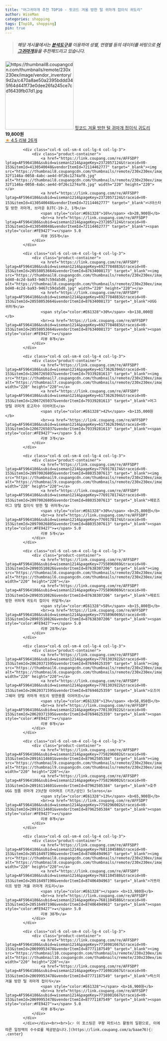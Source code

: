 ```yaml
---
title: "어그귀마개 추천 TOP10 - 핏코드 겨울 방한 털 귀마개 접이식 귀도리"
author: WiseMan
categories: shopping
tags: [Top10, shopping]
pin: true
---
```


> ##### 해당 게시물에서는 [**분석도구**](https://itemscout.io/)를 이용하여 **성별**, **연령별** 등의 데이터를 바탕으로 [**어그귀마개**](https://link.coupang.com/a/baae76)들을 추천해드리고 있습니다.
<div class="container"><div class="row">
            <div class="col-6 col-sm-4 col-lg-4 col-lg-3">
                <div class="product-container">
                    <a href="https://link.coupang.com/re/AFFSDP?lptag=AF5964186&subid=wiseman1214&pageKey=7683839158&traceid=V0-153&itemId=20529779984&vendorItemId=87621904113" target="_blank"><img src="https://thumbnail8.coupangcdn.com/thumbnails/remote/230x230ex/image/vendor_inventory/9d2a/c470a8ae50a2395bddd345f64d441f73e0dee26fa245ce7cd16439fb07d1.jpg" alt="https://thumbnail8.coupangcdn.com/thumbnails/remote/230x230ex/image/vendor_inventory/9d2a/c470a8ae50a2395bddd345f64d441f73e0dee26fa245ce7cd16439fb07d1.jpg" width="220" height="220"></a>
                    <a href="https://link.coupang.com/re/AFFSDP?lptag=AF5964186&subid=wiseman1214&pageKey=7683839158&traceid=V0-153&itemId=20529779984&vendorItemId=87621904113" target="_blank">핏코드 겨울 방한 털 귀마개 접이식 귀도리</a>
                    <span style="color:#E61328"></span> <b>19,800원</b>
                    <br><a href="https://link.coupang.com/re/AFFSDP?lptag=AF5964186&subid=wiseman1214&pageKey=7683839158&traceid=V0-153&itemId=20529779984&vendorItemId=87621904113" target="_blank"><span style="color:#FE9427">★</span> 4.5
                    리뷰 26개</a>
                </div>
            </div>
            
            <div class="col-6 col-sm-4 col-lg-4 col-lg-3">
                <div class="product-container">
                    <a href="https://link.coupang.com/re/AFFSDP?lptag=AF5964186&subid=wiseman1214&pageKey=2372057124&traceid=V0-153&itemId=4130540048&vendorItemId=72114462777" target="_blank"><img src="https://thumbnail8.coupangcdn.com/thumbnails/remote/230x230ex/image/retail/images/4347862979449312-32f1146a-0058-4abc-ae4d-0f26c1274af0.jpg" alt="https://thumbnail8.coupangcdn.com/thumbnails/remote/230x230ex/image/retail/images/4347862979449312-32f1146a-0058-4abc-ae4d-0f26c1274af0.jpg" width="220" height="220"></a>
                    <a href="https://link.coupang.com/re/AFFSDP?lptag=AF5964186&subid=wiseman1214&pageKey=2372057124&traceid=V0-153&itemId=4130540048&vendorItemId=72114462777" target="_blank">나야스타일 방한 귀마개, 브라운 DJTC-19-2, 1개</a>
                    <span style="color:#E61328">16%</span> <b>28,900원</b>
                    <br><a href="https://link.coupang.com/re/AFFSDP?lptag=AF5964186&subid=wiseman1214&pageKey=2372057124&traceid=V0-153&itemId=4130540048&vendorItemId=72114462777" target="_blank"><span style="color:#FE9427">★</span> 5.0
                    리뷰 355개</a>
                </div>
            </div>
            
            <div class="col-6 col-sm-4 col-lg-4 col-lg-3">
                <div class="product-container">
                    <a href="https://link.coupang.com/re/AFFSDP?lptag=AF5964186&subid=wiseman1214&pageKey=6927784883&traceid=V0-153&itemId=20558053664&vendorItemId=87634008173" target="_blank"><img src="https://thumbnail8.coupangcdn.com/thumbnails/remote/230x230ex/image/retail/images/2023/11/01/9/8/4707e051-bd40-4c2d-ba93-9467c59da5d0.jpg" alt="https://thumbnail8.coupangcdn.com/thumbnails/remote/230x230ex/image/retail/images/2023/11/01/9/8/4707e051-bd40-4c2d-ba93-9467c59da5d0.jpg" width="220" height="220"></a>
                    <a href="https://link.coupang.com/re/AFFSDP?lptag=AF5964186&subid=wiseman1214&pageKey=6927784883&traceid=V0-153&itemId=20558053664&vendorItemId=87634008173" target="_blank">UGG 귀마개</a>
                    <span style="color:#E61328">30%</span> <b>138,000원</b>
                    <br><a href="https://link.coupang.com/re/AFFSDP?lptag=AF5964186&subid=wiseman1214&pageKey=6927784883&traceid=V0-153&itemId=20558053664&vendorItemId=87634008173" target="_blank"><span style="color:#FE9427">★</span> 
                    리뷰 0개</a>
                </div>
            </div>
            
            <div class="col-6 col-sm-4 col-lg-4 col-lg-3">
                <div class="product-container">
                    <a href="https://link.coupang.com/re/AFFSDP?lptag=AF5964186&subid=wiseman1214&pageKey=6173626394&traceid=V0-153&itemId=12067265037&vendorItemId=79339281613" target="_blank"><img src="https://thumbnail7.coupangcdn.com/thumbnails/remote/230x230ex/image/vendor_inventory/a7cf/bbd422bda3a2ac636ec38e34bbdffe9cef5fc09cd8791985e1bf4e2ac6ff.jpg" alt="https://thumbnail7.coupangcdn.com/thumbnails/remote/230x230ex/image/vendor_inventory/a7cf/bbd422bda3a2ac636ec38e34bbdffe9cef5fc09cd8791985e1bf4e2ac6ff.jpg" width="220" height="220"></a>
                    <a href="https://link.coupang.com/re/AFFSDP?lptag=AF5964186&subid=wiseman1214&pageKey=6173626394&traceid=V0-153&itemId=12067265037&vendorItemId=79339281613" target="_blank">어그 양털 귀마개 로고자수 이어머프</a>
                    <span style="color:#E61328">42%</span> <b>135,000원</b>
                    <br><a href="https://link.coupang.com/re/AFFSDP?lptag=AF5964186&subid=wiseman1214&pageKey=6173626394&traceid=V0-153&itemId=12067265037&vendorItemId=79339281613" target="_blank"><span style="color:#FE9427">★</span> 5.0
                    리뷰 3개</a>
                </div>
            </div>
            
            <div class="col-6 col-sm-4 col-lg-4 col-lg-3">
                <div class="product-container">
                    <a href="https://link.coupang.com/re/AFFSDP?lptag=AF5964186&subid=wiseman1214&pageKey=7769178174&traceid=V0-153&itemId=20970026805&vendorItemId=88035307613" target="_blank"><img src="https://thumbnail9.coupangcdn.com/thumbnails/remote/230x230ex/image/vendor_inventory/f20f/89f93c54a27a45dc14305028c4869864b271ab516eba52c383cc174bb395.png" alt="https://thumbnail9.coupangcdn.com/thumbnails/remote/230x230ex/image/vendor_inventory/f20f/89f93c54a27a45dc14305028c4869864b271ab516eba52c383cc174bb395.png" width="220" height="220"></a>
                    <a href="https://link.coupang.com/re/AFFSDP?lptag=AF5964186&subid=wiseman1214&pageKey=7769178174&traceid=V0-153&itemId=20970026805&vendorItemId=88035307613" target="_blank">헤로즈 어그 양털 접이식 방한 털 귀마개</a>
                    <span style="color:#E61328">30%</span> <b>25,800원</b>
                    <br><a href="https://link.coupang.com/re/AFFSDP?lptag=AF5964186&subid=wiseman1214&pageKey=7769178174&traceid=V0-153&itemId=20970026805&vendorItemId=88035307613" target="_blank"><span style="color:#FE9427">★</span> 5.0
                    리뷰 5개</a>
                </div>
            </div>
            
            <div class="col-6 col-sm-4 col-lg-4 col-lg-3">
                <div class="product-container">
                    <a href="https://link.coupang.com/re/AFFSDP?lptag=AF5964186&subid=wiseman1214&pageKey=7755896069&traceid=V0-153&itemId=20903510826&vendorItemId=87638307206" target="_blank"><img src="https://thumbnail6.coupangcdn.com/thumbnails/remote/230x230ex/image/vendor_inventory/9653/9e4919b754cfa092495d733a2268e8922ab01b53e97a1dd9b25814ea34a0.jpg" alt="https://thumbnail6.coupangcdn.com/thumbnails/remote/230x230ex/image/vendor_inventory/9653/9e4919b754cfa092495d733a2268e8922ab01b53e97a1dd9b25814ea34a0.jpg" width="220" height="220"></a>
                    <a href="https://link.coupang.com/re/AFFSDP?lptag=AF5964186&subid=wiseman1214&pageKey=7755896069&traceid=V0-153&itemId=20903510826&vendorItemId=87638307206" target="_blank">제로드 방한 귀마개 귀도리 접이식 귀덮개</a>
                    <span style="color:#E61328">58%</span> <b>15,800원</b>
                    <br><a href="https://link.coupang.com/re/AFFSDP?lptag=AF5964186&subid=wiseman1214&pageKey=7755896069&traceid=V0-153&itemId=20903510826&vendorItemId=87638307206" target="_blank"><span style="color:#FE9427">★</span> 5.0
                    리뷰 28개</a>
                </div>
            </div>
            
            <div class="col-6 col-sm-4 col-lg-4 col-lg-3">
                <div class="product-container">
                    <a href="https://link.coupang.com/re/AFFSDP?lptag=AF5964186&subid=wiseman1214&pageKey=7701303922&traceid=V0-153&itemId=20620371595&vendorItemId=87694625359" target="_blank"><img src="https://thumbnail6.coupangcdn.com/thumbnails/remote/230x230ex/image/vendor_inventory/96a8/8af01d5977bfa70a2778c145e0c4449adcf0d3fc9c7cfbd6ddd2a14b375a.jpg" alt="https://thumbnail6.coupangcdn.com/thumbnails/remote/230x230ex/image/vendor_inventory/96a8/8af01d5977bfa70a2778c145e0c4449adcf0d3fc9c7cfbd6ddd2a14b375a.jpg" width="220" height="220"></a>
                    <a href="https://link.coupang.com/re/AFFSDP?lptag=AF5964186&subid=wiseman1214&pageKey=7701303922&traceid=V0-153&itemId=20620371595&vendorItemId=87694625359" target="_blank">오즈어그웨어 양털 귀마개 귀도리 방한용품 이어머프</a>
                    <span style="color:#E61328">13%</span> <b>58,050원</b>
                    <br><a href="https://link.coupang.com/re/AFFSDP?lptag=AF5964186&subid=wiseman1214&pageKey=7701303922&traceid=V0-153&itemId=20620371595&vendorItemId=87694625359" target="_blank"><span style="color:#FE9427">★</span> 
                    리뷰 0개</a>
                </div>
            </div>
            
            <div class="col-6 col-sm-4 col-lg-4 col-lg-3">
                <div class="product-container">
                    <a href="https://link.coupang.com/re/AFFSDP?lptag=AF5964186&subid=wiseman1214&pageKey=7758296002&traceid=V0-153&itemId=20916114601&vendorItemId=87962505384" target="_blank"><img src="https://thumbnail9.coupangcdn.com/thumbnails/remote/230x230ex/image/vendor_inventory/d213/85672c91b3e5b0cf393a2b7c3a2a25ef9e781b157d3808fcb032138ca002.jpg" alt="https://thumbnail9.coupangcdn.com/thumbnails/remote/230x230ex/image/vendor_inventory/d213/85672c91b3e5b0cf393a2b7c3a2a25ef9e781b157d3808fcb032138ca002.jpg" width="220" height="220"></a>
                    <a href="https://link.coupang.com/re/AFFSDP?lptag=AF5964186&subid=wiseman1214&pageKey=7758296002&traceid=V0-153&itemId=20916114601&vendorItemId=87962505384" target="_blank">호주 UGG 정품 귀마개 23년형 이어머프 (키즈/성인) 5cloros</a>
                    <span style="color:#E61328">13%</span> <b>65,900원</b>
                    <br><a href="https://link.coupang.com/re/AFFSDP?lptag=AF5964186&subid=wiseman1214&pageKey=7758296002&traceid=V0-153&itemId=20916114601&vendorItemId=87962505384" target="_blank"><span style="color:#FE9427">★</span> 
                    리뷰 0개</a>
                </div>
            </div>
            
            <div class="col-6 col-sm-4 col-lg-4 col-lg-3">
                <div class="product-container">
                    <a href="https://link.coupang.com/re/AFFSDP?lptag=AF5964186&subid=wiseman1214&pageKey=7681104588&traceid=V0-153&itemId=20516497190&vendorItemId=87406494963" target="_blank"><img src="https://thumbnail8.coupangcdn.com/thumbnails/remote/230x230ex/image/vendor_inventory/4a4b/aaca7ba9465cccc8b403d66bbb356625cc7ba8cbde4dcb25a86590c5cdc9.jpg" alt="https://thumbnail8.coupangcdn.com/thumbnails/remote/230x230ex/image/vendor_inventory/4a4b/aaca7ba9465cccc8b403d66bbb356625cc7ba8cbde4dcb25a86590c5cdc9.jpg" width="220" height="220"></a>
                    <a href="https://link.coupang.com/re/AFFSDP?lptag=AF5964186&subid=wiseman1214&pageKey=7681104588&traceid=V0-153&itemId=20516497190&vendorItemId=87406494963" target="_blank">가쯔라이프 방한 겨울 귀마개 귀도리</a>
                    <span style="color:#E61328"></span> <b>13,980원</b>
                    <br><a href="https://link.coupang.com/re/AFFSDP?lptag=AF5964186&subid=wiseman1214&pageKey=7681104588&traceid=V0-153&itemId=20516497190&vendorItemId=87406494963" target="_blank"><span style="color:#FE9427">★</span> 5.0
                    리뷰 38개</a>
                </div>
            </div>
            
            <div class="col-6 col-sm-4 col-lg-4 col-lg-3">
                <div class="product-container">
                    <a href="https://link.coupang.com/re/AFFSDP?lptag=AF5964186&subid=wiseman1214&pageKey=7716981667&traceid=V0-153&itemId=20699953478&vendorItemId=87771187549" target="_blank"><img src="https://thumbnail10.coupangcdn.com/thumbnails/remote/230x230ex/image/vendor_inventory/5e76/75fe3d337f0ec315a9085121ed44842a174beeaad247d2d8fef6dcc5a91e.JPG" alt="https://thumbnail10.coupangcdn.com/thumbnails/remote/230x230ex/image/vendor_inventory/5e76/75fe3d337f0ec315a9085121ed44842a174beeaad247d2d8fef6dcc5a91e.JPG" width="220" height="220"></a>
                    <a href="https://link.coupang.com/re/AFFSDP?lptag=AF5964186&subid=wiseman1214&pageKey=7716981667&traceid=V0-153&itemId=20699953478&vendorItemId=87771187549" target="_blank">럭스미 겨울 방한 털 귀마개 접이식</a>
                    <span style="color:#E61328"></span> <b>16,900원</b>
                    <br><a href="https://link.coupang.com/re/AFFSDP?lptag=AF5964186&subid=wiseman1214&pageKey=7716981667&traceid=V0-153&itemId=20699953478&vendorItemId=87771187549" target="_blank"><span style="color:#FE9427">★</span> 5.0
                    리뷰 8개</a>
                </div>
            </div>
            </div></div><br><br>[👉 이 포스팅은 쿠팡 파트너스 활동의 일환으로, 이에 따른 일정액의 수수료를 제공받습니다.](https://link.coupang.com/a/baae76){: .center}
